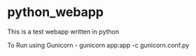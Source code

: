 # python_webapp
This is a test webapp written in python


To Run using Gunicorn - gunicorn app:app -c gunicorn.conf.py
